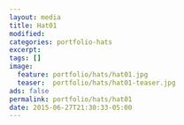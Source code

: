 ```yaml
---
layout: media
title: Hat01
modified:
categories: portfolio-hats
excerpt:
tags: []
image:
  feature: portfolio/hats/hat01.jpg
  teaser:  portfolio/hats/hat01-teaser.jpg
ads: false
permalink: portfolio/hats/hat01
date: 2015-06-27T21:30:33-05:00
---
```


